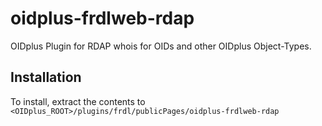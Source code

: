 # oidplus-frdlweb-rdap
OIDplus Plugin for RDAP whois for OIDs and other OIDplus Object-Types.

## Installation
To install, extract the contents to
`<OIDplus_ROOT>/plugins/frdl/publicPages/oidplus-frdlweb-rdap`
